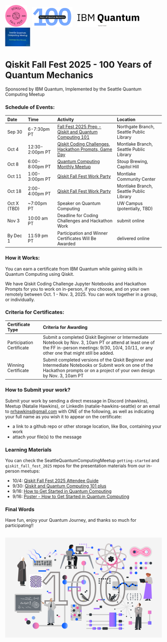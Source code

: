 <img src="images/qiskit_fall_fest_2025_badge_pink.png" alt="drawing" width="70"/>&nbsp;&nbsp;&nbsp;&nbsp;<img src="images/100_Years_Quantum_Mechanics.png" alt="drawing" width="130"/>&nbsp;&nbsp;&nbsp;&nbsp;<img src="images/IBM Quantum Logo.png" alt="drawing" width="200"/>&nbsp;&nbsp;&nbsp;&nbsp;<img src="images/sqcm_logo.JPG" alt="drawing" width="80"/> 

<!-- <img src="images/Qiskit_03_purple.png" alt="drawing" width="100"/><img src="images/Atom_01_black.png" alt="drawing" width="100"/><img src="images/Entanglement.png" alt="drawing" width="200"/> -->

# Qiskit Fall Fest 2025 - 100 Years of Quantum Mechanics
Sponsored by IBM Quantum, Implemented by the Seattle Quantum Computing Meetup

### Schedule of Events:

| Date | Time | Activity | Location |
| :------------------------ | :---------- | :----------------------------------------------------------- | :---------------------------------- |
| Sep 30 | 6-7:30pm PT | <a href="https://www.meetup.com/seattle-quantum-computing-meetup/events/310961270/?eventOrigin=group_upcoming_events" target="_blank">Fall Fest 2025 Prep - Qiskit and Quantum Computing 101</a> | Northgate Branch, Seattle Public Library |
| Oct 4 | 12:30-2:00pm PT | <a href="https://www.meetup.com/seattle-quantum-computing-meetup/events/310960237/?eventOrigin=group_upcoming_events" target="_blank">Qiskit Coding Challenges, Hackathon Prompts, Game Day</a> | Montlake Branch, Seattle Public Library |
| Oct 8 | 6:00-8:00pm PT | <a href="https://www.meetup.com/seattle-quantum-computing-meetup/events/311224681/?eventOrigin=group_upcoming_events" target="_blank">Quantum Computing Monthly Meetup</a> | Stoup Brewing, Capitol Hill |
| Oct 11 | 1:00-3:00pm PT | <a href="https://www.meetup.com/seattle-quantum-computing-meetup/events/311412887/?eventOrigin=group_upcoming_events" target="_blank">Qiskit Fall Fest Work Party</a> | Montlake Community Center |
| Oct 18 | 2:00-4:00pm PT | <a href="https://www.meetup.com/seattle-quantum-computing-meetup/events/311497129/?eventOrigin=group_upcoming_events" target="_blank">Qiskit Fall Fest Work Party</a> | Montlake Branch, Seattle Public Library |
| Oct X (TBD) | ~7:00pm PT | Speaker on Quantum Computing | UW Campus (potentially, TBD) |
| Nov 3 | 10:00 am PT | Deadline for Coding Challenges and Hackathon Work | submit online | 
| By Dec 1 | 11:59 pm PT | Participation and Winner Certificates Will Be Awarded | delivered online | 

### How it Works:
You can earn a certificate from IBM Quantum while gaining skills in Quantum Computing using Qiskit.

We have Qiskit Coding Challenge Jupyter Notebooks and Hackathon Prompts for you to work on in-person, if you choose, and on your own remotely between Oct. 1 - Nov. 3, 2025.  You can work together in a group, or individually.    

### Criteria for Certificates:

| Certificate Type | Criteria for Awarding | 
| :---------------------- |:----------------------------|
| Participation Certificate | Submit a completed Qiskit Beginner or Intermediate Notebook by Nov. 3, 10am PT or attend at least one of the FF in-person meetings: 9/30, 10/4, 10/11, or any other one that might still be added. | 
| Winning Certificate       | Submit completed versions of the Qiskit Beginner and Intermediate Notebooks or Submit work on one of the Hackathon prompts or on a project of your own design by Nov. 3, 10am PT |

### How to Submit your work?

Submit your work by sending a direct message in Discord (nhawkins), Meetup (Natalie Hawkins), or LinkedIn (natalie-hawkins-seattle) or an email to nrhawkins@gmail.com with ONE of the following, as well as indicating your full name as you wish it to appear on the certificate:
- a link to a github repo or other storage location, like Box, containing your work
- attach your file(s) to the message

### Learning Materials 
You can check the SeattleQuantumComputingMeetup `getting-started` and `qiskit_fall_fest_2025` repos for the presentation materials from our in-person meetups:
- 10/4: [Qiskit Fall Fest 2025 Attendee Guide](https://github.com/SeattleQuantumComputingMeetup/qiskit_fall_fest_2025/blob/main/SQCM_Qiskit_Fall_Fest_2025_Attendee_Guide.pdf)
- 9/30: [Qiskit and Quantum Computing 101 plus](https://github.com/SeattleQuantumComputingMeetup/getting-started/blob/main/Qiskit_and_QuantumComputing_101plus.ipynb)
- 9/16: [How to Get Started in Quantum Computing](https://github.com/SeattleQuantumComputingMeetup/getting-started/blob/main/How_To_Get_Started_In_Quantum_Computing.ipynb)
- 9/16: [Poster - How to Get Started in Quantum Computing](https://github.com/SeattleQuantumComputingMeetup/getting-started/blob/main/poster_How_to_Get_Started_with_Quantum_Computing.pdf)
  
### Final Words

Have fun, enjoy your Quantum Journey, and thanks so much for participating!! 

<br>

<img src="images/FF25_100_years_Quantum.png" alt="drawing" width="1000"/>
